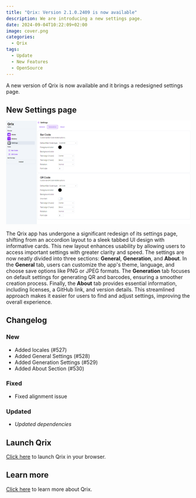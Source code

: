 ```yaml
---
title: "Qrix: Version 2.1.0.2409 is now available"
description: We are introducing a new settings page.
date: 2024-09-04T10:22:09+02:00
image: cover.png
categories:
  - Qrix
tags:
  - Update
  - New Features
  - OpenSource
---
```


A new version of Qrix is now available and it brings a redesigned settings page.

## New Settings page

![The redesigned settings page UI](1.png)

The Qrix app has undergone a significant redesign of its settings page, shifting from an accordion layout to a sleek tabbed UI design with informative cards. This new layout enhances usability by allowing users to access important settings with greater clarity and speed. The settings are now neatly divided into three sections: **General**, **Generation**, and **About**. In the **General** tab, users can customize the app's theme, language, and choose save options like PNG or JPEG formats. The **Generation** tab focuses on default settings for generating QR and barcodes, ensuring a smoother creation process. Finally, the **About** tab provides essential information, including licenses, a GitHub link, and version details. This streamlined approach makes it easier for users to find and adjust settings, improving the overall experience.

## Changelog

### New

- Added locales (#527)
- Added General Settings (#528)
- Added Generation Settings (#529)
- Added About Section (#530)

### Fixed

- Fixed alignment issue

### Updated

- _Updated dependencies_

## Launch Qrix

[Click here](https://qrix.leocorporation.dev) to launch Qrix in your browser.

## Learn more

[Click here](https://leocorporation.dev/store/qrix) to learn more about Qrix.
